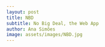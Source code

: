 ```yaml
---
layout: post
title: NBD
subtitle: No Big Deal, the Web App
author: Ana Simões
image: assets/images/NBD.jpg
---
```

